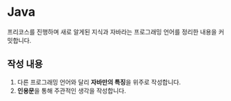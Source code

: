 # Java
프리코스를 진행하며 새로 알게된 지식과 자바라는 프로그래밍 언어를 정리한 내용을 커밋합니다.  

## 작성 내용
1. 다른 프로그래밍 언어와 달리 **자바만의 특징**을 위주로 작성합니다.
2. **인용문**을 통해 주관적인 생각을 작성합니다.